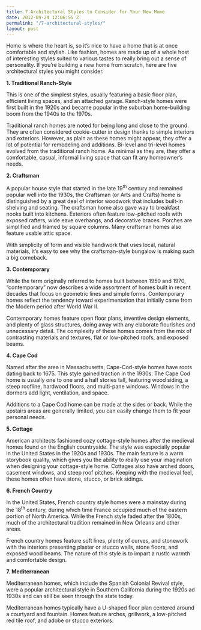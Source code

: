 ```yaml
---
title: 7 Architectural Styles to Consider for Your New Home
date: 2012-09-24 12:06:55 Z
permalink: "/7-architectural-styles/"
layout: post
---
```


Home is where the heart is, so it’s nice to have a home that is at once comfortable and stylish. Like fashion, homes are made up of a whole host of interesting styles suited to various tastes to really bring out a sense of personality. If you’re building a new home from scratch, here are five architectural styles you might consider.

<strong>1. Traditional Ranch-Style</strong>

This is one of the simplest styles, usually featuring a basic floor plan, efficient living spaces, and an attached garage. Ranch-style homes were first built in the 1920s and became popular in the suburban home-building boom from the 1940s to the 1970s.

Traditional ranch homes are noted for being long and close to the ground. They are often considered cookie-cutter in design thanks to simple interiors and exteriors. However, as plain as these homes might appear, they offer a lot of potential for remodeling and additions. Bi-level and tri-level homes evolved from the traditional ranch home. As minimal as they are, they offer a comfortable, casual, informal living space that can fit any homeowner’s needs.

<strong>2. Craftsman</strong>

A popular house style that started in the late 19<sup>th</sup> century and remained popular well into the 1930s, the Craftsman (or Arts and Crafts) home is distinguished by a great deal of interior woodwork that includes built-in shelving and seating. The craftsman home also gave way to breakfast nooks built into kitchens. Exteriors often feature low-pitched roofs with exposed rafters, wide eave overhangs, and decorative braces. Porches are simplified and framed by square columns. Many craftsman homes also feature usable attic space.

With simplicity of form and visible handiwork that uses local, natural materials, it’s easy to see why the craftsman-style bungalow is making such a big comeback.

<strong>3. Contemporary</strong>

While the term originally referred to homes built between 1950 and 1970, “contemporary” now describes a wide assortment of homes built in recent decades that focus on geometric lines and simple forms. Contemporary homes reflect the tendency toward experimentation that initially came from the Modern period after World War II.

Contemporary homes feature open floor plans, inventive design elements, and plenty of glass structures, doing away with any elaborate flourishes and unnecessary detail. The complexity of these homes comes from the mix of contrasting materials and textures, flat or low-pitched roofs, and exposed beams.

<strong>4. Cape Cod</strong>

Named after the area in Massachusetts, Cape-Cod-style homes have roots dating back to 1675. This style gained traction in the 1930s. The Cape Cod home is usually one to one and a half stories tall, featuring wood siding, a steep roofline, hardwood floors, and multi-pane windows. Windows in the dormers add light, ventilation, and space.

Additions to a Cape Cod home can be made at the sides or back. While the upstairs areas are generally limited, you can easily change them to fit your personal needs.

<strong>5. Cottage</strong>

American architects fashioned cozy cottage-style homes after the medieval homes found on the English countryside. The style was especially popular in the United States in the 1920s and 1930s. The main feature is a warm storybook quality, which gives you the ability to really use your imagination when designing your cottage-style home. Cottages also have arched doors, casement windows, and steep roof pitches. Keeping with the medieval feel, these homes often have stone, stucco, or brick sidings.

<strong>6. French Country</strong>

In the United States, French country style homes were a mainstay during the 18<sup>th</sup> century, during which time France occupied much of the eastern portion of North America. While the French style faded after the 1800s, much of the architectural tradition remained in New Orleans and other areas.

French country homes feature soft lines, plenty of curves, and stonework with the interiors presenting plaster or stucco walls, stone floors, and exposed wood beams. The nature of this style is to impart a rustic warmth and comfortable design.

<strong>7. Mediterranean</strong>

Mediterranean homes, which include the Spanish Colonial Revival style, were a popular architectural style in Southern California during the 1920s ad 1930s and can still be seen through the state today.

Mediterranean homes typically have a U-shaped floor plan centered around a courtyard and fountain. Homes feature arches, grillwork, a low-pitched red tile roof, and adobe or stucco exteriors.
